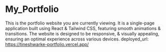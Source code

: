 # My_Portfolio
This is the portfolio website you are currently viewing. It is a single-page application built using React &amp; Tailwind CSS, featuring smooth animations &amp; transitions. The website is designed to be responsive, &amp; visually appealing, ensuring an optimal experience across various devices.
deployed_url: https://tineshwarke-portfolio.vercel.app/
